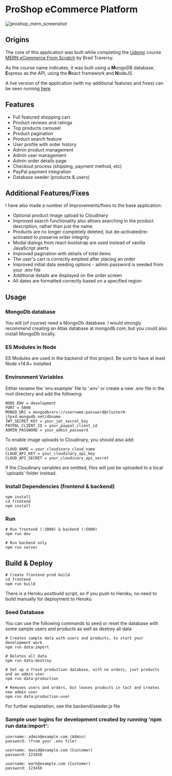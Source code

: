 # ProShop eCommerce Platform

![proshop_mern_screenshot](https://user-images.githubusercontent.com/1767554/108134407-14c4e300-70ae-11eb-9b4b-da05c6a5d09c.png)


## Origins

The core of this application was built while completing the [Udemy](https://www.udemy.com) course [MERN eCommerce From Scratch](https://www.udemy.com/course/mern-ecommerce) by Brad Traversy.

As the course name indicates, it was built using a **M**ongoDB database, **E**xpress as the API, using the **R**eact framework and **N**odeJS.

A live version of the application (with my additional features and fixes) can be seen running [here](https://proshop-daj.herokuapp.com/)

## Features

- Full featured shopping cart
- Product reviews and ratings
- Top products carousel
- Product pagination
- Product search feature
- User profile with order history
- Admin product management
- Admin user management
- Admin order details page
- Checkout process (shipping, payment method, etc)
- PayPal payment integration
- Database seeder (products & users)

## Additional Features/Fixes

I have also made a number of improvements/fixes to the base application:

- Optional product image upload to Cloudinary
- Improved search functionality also allows searching in the product description, rather than just the name
- Products are no longer completely deleted, but de-activated/re-activated to preserve order integrity
- Modal dialogs from react-bootstrap are used instead of vanilla JavaScript alerts
- Improved pagination with details of total items
- The user's cart is correctly emptied after placing an order
- Improved initial data seeding options - admin password is seeded from your .env file
- Additional details are displayed on the order screen
- All dates are formatted correctly based on a specified region

## Usage

### MongoDb database

You will (of course) need a MongoDb database. I would strongly recommend creating an Atlas database at mongodb.com, but you could also install MongoDb locally.

### ES Modules in Node

ES Modules are used in the backend of this project. Be sure to have at least Node v14.6+ installed


### Environment Variables

Either rename the 'env.example' file to '.env' or create a new .env file in the root directory and add the following:

```
NODE_ENV = development
PORT = 5000
MONGO_URI = mongodb+srv://username:password@cluster0-jtpxd.mongodb.net/dbname
JWT_SECRET_KEY = your_jwt_secret_key
PAYPAL_CLIENT_ID = your_paypal_client_id
ADMIN_PASSWORD = your_admin_password
```

To enable image uploads to Cloudinary, you should also add:

```
CLOUD_NAME = your_cloudinary_cloud_name
CLOUD_API_KEY = your_cloudinary_api_key
CLOUD_API_SECRET = your_cloudinary_api_secret
```

If the Cloudinary variables are omitted, files will just be uploaded to a local 'uploads' folder instead.


### Install Dependencies (frontend & backend)

```
npm install
cd frontend
npm install
```

### Run

```
# Run frontend (:3000) & backend (:5000)
npm run dev

# Run backend only
npm run server
```

## Build & Deploy

```
# Create frontend prod build
cd frontend
npm run build
```

There is a Heroku postbuild script, so if you push to Heroku, no need to build manually for deployment to Heroku

### Seed Database

You can use the following commands to seed or reset the database with some sample users and products as well as destroy all data

```
# Creates sample data with users and products, to start your development work
npm run data:import

# Deletes all data
npm run data:destroy

# Set up a fresh production database, with no orders, just products and an admin user
npm run data:production

# Removes users and orders, but leaves products in tact and creates new admin user
npm run data:production-user
```
For further explanation, see the backend/seeder.js file

### Sample user logins for development created by running 'npm run data:import':

```
username: admin@example.com (Admin)
password: (from your .env file)

username: david@example.com (Customer)
password: 123456

username: mark@example.com (Customer)
password: 123456
```
